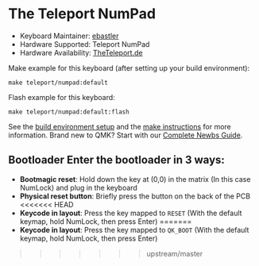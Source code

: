 # The Teleport NumPad

* Keyboard Maintainer: [ebastler](https://github.com/ebastler)
* Hardware Supported: Teleport NumPad
* Hardware Availability: [TheTeleport.de](https://www.theteleport.de/)

Make example for this keyboard (after setting up your build environment):

    make teleport/numpad:default

Flash example for this keyboard:

    make teleport/numpad:default:flash

See the [build environment setup](https://docs.qmk.fm/#/getting_started_build_tools) and the [make instructions](https://docs.qmk.fm/#/getting_started_make_guide) for more information. Brand new to QMK? Start with our [Complete Newbs Guide](https://docs.qmk.fm/#/newbs).

## Bootloader Enter the bootloader in 3 ways: 
* **Bootmagic reset**: Hold down the key at (0,0) in the matrix (In this case NumLock) and plug in the keyboard 
* **Physical reset button**: Briefly press the button on the back of the PCB
<<<<<<< HEAD
* **Keycode in layout**: Press the key mapped to `RESET` (With the default keymap, hold NumLock, then press Enter)
=======
* **Keycode in layout**: Press the key mapped to `QK_BOOT` (With the default keymap, hold NumLock, then press Enter)
>>>>>>> upstream/master

